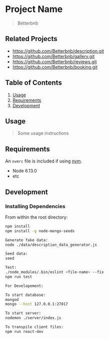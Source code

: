 # Project Name

> Betterbnb

## Related Projects

  - https://github.com/Betterbnb/description.git
  - https://github.com/Betterbnb/gallery.git
  - https://github.com/Betterbnb/reviews.git
  - https://github.com/Betterbnb/booking.git

## Table of Contents

1. [Usage](#Usage)
1. [Requirements](#requirements)
1. [Development](#development)

## Usage

> Some usage instructions

## Requirements

An `nvmrc` file is included if using [nvm](https://github.com/creationix/nvm).

- Node 6.13.0
- etc

## Development

### Installing Dependencies

From within the root directory:

```sh
npm install
npm install -g node-mongo-seeds

Generate fake data:
node ./data/description_data_generator.js

Seed data:
seed

Test:
./node_modules/.bin/eslint <file-name> --fix
npm run test

For Developement:

To start database:
mongod
mongo --host 127.0.0.1:27017

To start server:
nodemon ./server/index.js

To transpile client files:
npm run react-dev

```

